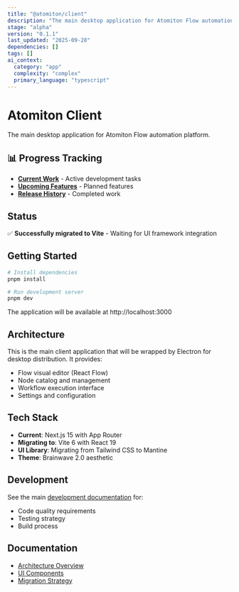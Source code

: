 ```yaml
---
title: "@atomiton/client"
description: "The main desktop application for Atomiton Flow automation platform."
stage: "alpha"
version: "0.1.1"
last_updated: "2025-09-28"
dependencies: []
tags: []
ai_context:
  category: "app"
  complexity: "complex"
  primary_language: "typescript"
---
```

# Atomiton Client

The main desktop application for Atomiton Flow automation platform.

## 📊 Progress Tracking

- **[Current Work](./CURRENT.md)** - Active development tasks
- **[Upcoming Features](./NEXT.md)** - Planned features
- **[Release History](./COMPLETED.md)** - Completed work

## Status

✅ **Successfully migrated to Vite** - Waiting for UI framework integration

## Getting Started

```bash
# Install dependencies
pnpm install

# Run development server
pnpm dev
```

The application will be available at http://localhost:3000

## Architecture

This is the main client application that will be wrapped by Electron for desktop
distribution. It provides:

- Flow visual editor (React Flow)
- Node catalog and management
- Workflow execution interface
- Settings and configuration

## Tech Stack

- **Current**: Next.js 15 with App Router
- **Migrating to**: Vite 6 with React 19
- **UI Library**: Migrating from Tailwind CSS to Mantine
- **Theme**: Brainwave 2.0 aesthetic

## Development

See the main [development documentation](../../docs/development/README.md) for:

- Code quality requirements
- Testing strategy
- Build process

## Documentation

- [Architecture Overview](../../docs/architecture/README.md)
- [UI Components](../../packages/ui/docs/README.md)
- [Migration Strategy](../../packages/ui/ROADMAP.md)
